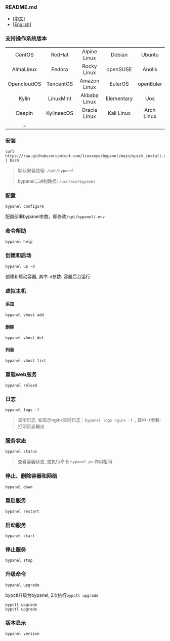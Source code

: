 ### README.md
* [<a href="README-CN.md">中文</a>]
* [<a href="README.md">English</a>]

### 支持操作系统版本
|             |            |               |            |            |
|:-----------:|:----------:|:-------------:|:----------:|:----------:|
| CentOS      | RedHat     | Alpine Linux  | Debian     | Ubuntu     |
| AlmaLinux   | Fedora     | Rocky Linux   | openSUSE   | Anolis     |
| OpencloudOS | TencentOS  | Amazon Linux  | EulerOS    | openEuler  |
| Kylin       | LinuxMint  | Alibaba Linux | Elementary | Uos        |
| Deepin      | KylinsecOS | Oracle Linux  | Kali Linux | Arch Linux |
| ...         |            |               |            |            |


### 安装
```
curl https://raw.githubusercontent.com/linuxeye/bypanel/main/quick_install.sh | bash
```
> 默认安装路径: `/opt/bypanel`
>
> bypanel二进制路径: `/usr/bin/bypanel`

### 配置
```
bypanel configure
```
配置部署bypanel参数，即修改`/opt/bypanel/.env`

### 命令帮助
```
bypanel help
```

### 创建和启动
```
bypanel up -d
```
创建和启动容器, 其中`-d`参数: 容器后台运行

### 虚拟主机
#### 添加
```
bypanel vhost add
```
#### 删除
```
bypanel vhost del
```
#### 列表
```
bypanel vhost list
```

### 重载web服务
```
bypanel reload
```

### 日志
```
bypanel logs -f
```
> 显示日志, 如显示nginx实时日志：`bypanel logs nginx -f `, 其中`-f`参数: 打印日志输出

### 服务状态
```
bypanel status
```
> 查看容器状态, 或执行命令 `bypanel ps` 作用相同

### 停止、删除容器和网络
```
bypanel down
```

### 重启服务
```
bypanel restart
```

### 启动服务
```
bypanel start
```

### 停止服务
```
bypanel stop
```

### 升级命令
```
bypanel upgrade
```
bypctl升级为bypanel, 2次执行`bypctl upgrade`
```
bypctl upgrade
bypctl upgrade
```

### 版本显示
```
bypanel version
```